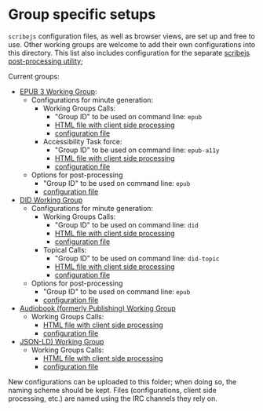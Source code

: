 # Group specific setups

`scribejs` configuration files, as well as browser views, are set up and free to use. Other working groups are welcome to add their own configurations into this directory. This list also includes configuration for the separate [scribejs post-processing utility](https://github.com/iherman/scribejs-postprocessing/);

Current groups:

* [EPUB 3 Working Group](https://www.w3.org//publishing/groups/epub-wg/):
    * Configurations for minute generation:
      * Working Groups Calls:
        * "Group ID" to be used on command line: `epub`
        * [HTML file with client side processing](./browserview/epub.html)
        * [configuration file](./config/epub.json)
      * Accessibility Task force:
        * "Group ID" to be used on command line: `epub-a11y`
        * [HTML file with client side processing](./browserview/epub-a11y.html)
        * [configuration file](./config/epub-a11y.json)
    * Options for post-processing
      * "Group ID" to be used on command line: `epub`
      * [configuration file](./postprocessing/epub.json)
* [DID Working Group](https://www.w3.org/2019/did-wg/)
    * Configurations for minute generation:
      * Working Groups Calls:
        * "Group ID" to be used on command line: `did`
        * [HTML file with client side processing](./browserview/did.html)
        * [configuration file](./config/did.json)
      * Topical Calls:
        * "Group ID" to be used on command line: `did-topic`
        * [HTML file with client side processing](./browserview/did-topic.html)
        * [configuration file](./config/did-topic.json)
    * Options for post-processing
      * "Group ID" to be used on command line: `epub`
      * [configuration file](./postprocessing/epub.json)
* [Audiobook (formerly Publishing) Working Group](https://www.w3.org/publishing/groups/publ-wg/)
    * Working Groups Calls:
      * [HTML file with client side processing](./browserview/pwg.html)
      * [configuration file](./config/pwg.json)
* [JSON-LD) Working Group](https://www.w3.org/2018/json-ld-wg/)
    * Working Groups Calls:
      * [HTML file with client side processing](./browserview/json-ld.html)
      * [configuration file](./config/json-ld.json)

New configurations can be uploaded to this folder; when doing so, the naming scheme should be kept. Files (configurations, client side processing, etc.) are named using the IRC channels they rely on.
